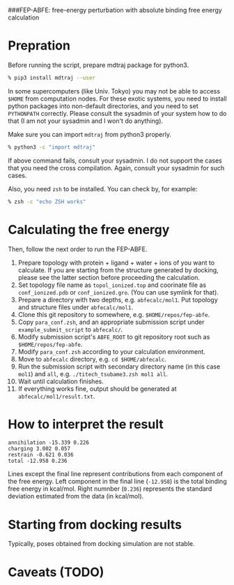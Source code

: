 ###FEP-ABFE: free-energy perturbation with absolute binding free energy calculation

# Prepration

Before running the script, prepare mdtraj package for python3.
```sh
% pip3 install mdtraj --user
```

In some supercomputers (like Univ. Tokyo) you may not be able to access `$HOME` from computation nodes. For these exotic systems, you need to install python packages into non-default directories, and you need to set `PYTHONPATH` correctly. Please consult the sysadmin of your system how to do that (I am not your sysadmin and I won't do anything).

Make sure you can import `mdtraj` from python3 properly.

```sh
% python3 -c "import mdtraj"
```
If above command fails, consult your sysadmin.
I do not support the cases that you need the cross compilation. Again, consult your sysadmin for such cases.

Also, you need `zsh` to be installed. You can check by, for example:
```sh
% zsh -c "echo ZSH works"
```

# Calculating the free energy
Then, follow the next order to run the FEP-ABFE.

1. Prepare topology with protein + ligand + water + ions of you want to calculate. If you are starting from the structure generated by docking, please see the latter section before proceeding the calculation.
2. Set topology file name as `topol_ionized.top` and coorinate file as `conf_ionized.pdb` or `conf_ionized.gro`. (You can use symlink for that).
3. Prepare a directory with two depths, e.g. `abfecalc/mol1`. Put topology and structure files under `abfecalc/mol1`.
4. Clone this git repository to somewhere, e.g. `$HOME/repos/fep-abfe`.
5. Copy `para_conf.zsh`, and an appropriate submission script under `example_submit_script` to `abfecalc/`. 
6. Modify submission script's `ABFE_ROOT` to git repository root such as `$HOME/repos/fep-abfe`.
7. Modify `para_conf.zsh` according to your calculation environment.
8. Move to `abfecalc` directory, e.g. `cd $HOME/abfecalc`. 
9. Run the submission script with secondary directory name (in this case `mol1`) and `all`, e.g. `./titech_tsubame3.zsh mol1 all`. 
10. Wait until calculation finishes.
11. If everything works fine, output should be generated at `abfecalc/mol1/result.txt`.

# How to interpret the result
```
annihilation -15.339 0.226
charging 3.002 0.057
restrain -0.621 0.036
total -12.958 0.236
```
Lines except the final line represent contributions from each component of the free energy.
Left component in the final line (`-12.958`) is the total binding free energy in kcal/mol.
Right numnber (`0.236`) represents the standard deviation estimated from the data (in kcal/mol).

# Starting from docking results
Typically, poses obtained from docking simulation are not stable.


# Caveats (TODO)

